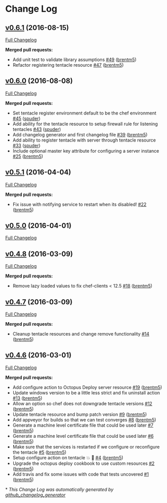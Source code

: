# Change Log

## [v0.6.1](https://github.com/cvent/octopus-deploy-cookbook/tree/v0.6.1) (2016-08-15)
[Full Changelog](https://github.com/cvent/octopus-deploy-cookbook/compare/v0.6.0...v0.6.1)

**Merged pull requests:**

- Add unit test to validate library assumptions [\#49](https://github.com/cvent/octopus-deploy-cookbook/pull/49) ([brentm5](https://github.com/brentm5))
- Refactor registering tentacle resource [\#47](https://github.com/cvent/octopus-deploy-cookbook/pull/47) ([brentm5](https://github.com/brentm5))

## [v0.6.0](https://github.com/cvent/octopus-deploy-cookbook/tree/v0.6.0) (2016-08-08)
[Full Changelog](https://github.com/cvent/octopus-deploy-cookbook/compare/v0.5.1...v0.6.0)

**Merged pull requests:**

- Set tentacle register environment default to be the chef environment [\#45](https://github.com/cvent/octopus-deploy-cookbook/pull/45) ([spuder](https://github.com/spuder))
- Add ability for the tentacle resource to setup firewall rule for listening tentacles [\#43](https://github.com/cvent/octopus-deploy-cookbook/pull/43) ([spuder](https://github.com/spuder))
- Add changelog generator and first changelog file [\#39](https://github.com/cvent/octopus-deploy-cookbook/pull/39) ([brentm5](https://github.com/brentm5))
- Add ability to register tentacle with server through tentacle resource  [\#33](https://github.com/cvent/octopus-deploy-cookbook/pull/33) ([spuder](https://github.com/spuder))
- Include optional master key attribute for configuring a server instance [\#25](https://github.com/cvent/octopus-deploy-cookbook/pull/25) ([brentm5](https://github.com/brentm5))

## [v0.5.1](https://github.com/cvent/octopus-deploy-cookbook/tree/v0.5.1) (2016-04-04)
[Full Changelog](https://github.com/cvent/octopus-deploy-cookbook/compare/v0.5.0...v0.5.1)

**Merged pull requests:**

- Fix issue with notifying service to restart when its disabled! [\#22](https://github.com/cvent/octopus-deploy-cookbook/pull/22) ([brentm5](https://github.com/brentm5))

## [v0.5.0](https://github.com/cvent/octopus-deploy-cookbook/tree/v0.5.0) (2016-04-01)
[Full Changelog](https://github.com/cvent/octopus-deploy-cookbook/compare/v0.4.8...v0.5.0)

## [v0.4.8](https://github.com/cvent/octopus-deploy-cookbook/tree/v0.4.8) (2016-03-09)
[Full Changelog](https://github.com/cvent/octopus-deploy-cookbook/compare/v0.4.7...v0.4.8)

**Merged pull requests:**

- Remove lazy loaded values to fix chef-clients \< 12.5 [\#18](https://github.com/cvent/octopus-deploy-cookbook/pull/18) ([brentm5](https://github.com/brentm5))

## [v0.4.7](https://github.com/cvent/octopus-deploy-cookbook/tree/v0.4.7) (2016-03-09)
[Full Changelog](https://github.com/cvent/octopus-deploy-cookbook/compare/v0.4.6...v0.4.7)

**Merged pull requests:**

- Cleanup tentacle resources and change remove functionality [\#14](https://github.com/cvent/octopus-deploy-cookbook/pull/14) ([brentm5](https://github.com/brentm5))

## [v0.4.6](https://github.com/cvent/octopus-deploy-cookbook/tree/v0.4.6) (2016-03-01)
[Full Changelog](https://github.com/cvent/octopus-deploy-cookbook/compare/v0.4.5...v0.4.6)

**Merged pull requests:**

- Add configure action to Octopus Deploy server resource [\#19](https://github.com/cvent/octopus-deploy-cookbook/pull/19) ([brentm5](https://github.com/brentm5))
- Update windows version to be a little less strict and fix uninstall action [\#13](https://github.com/cvent/octopus-deploy-cookbook/pull/13) ([brentm5](https://github.com/brentm5))
- Allow an option so chef does not downgrade tentacle versions [\#12](https://github.com/cvent/octopus-deploy-cookbook/pull/12) ([brentm5](https://github.com/brentm5))
- Update tentacle resource and bump patch version [\#9](https://github.com/cvent/octopus-deploy-cookbook/pull/9) ([brentm5](https://github.com/brentm5))
- Add appveyor for builds so that we can test converges [\#8](https://github.com/cvent/octopus-deploy-cookbook/pull/8) ([brentm5](https://github.com/brentm5))
- Generate a machine level certificate file that could be used later [\#7](https://github.com/cvent/octopus-deploy-cookbook/pull/7) ([brentm5](https://github.com/brentm5))
- Generate a machine level certificate file that could be used later [\#6](https://github.com/cvent/octopus-deploy-cookbook/pull/6) ([brentm5](https://github.com/brentm5))
- Make sure that the services is restarted if we configure or reconfigure the tentacle [\#5](https://github.com/cvent/octopus-deploy-cookbook/pull/5) ([brentm5](https://github.com/brentm5))
- Setup configure action on tentacle :boom: :metal: [\#4](https://github.com/cvent/octopus-deploy-cookbook/pull/4) ([brentm5](https://github.com/brentm5))
- Upgrade the octopus deploy cookbook to use custom resources [\#2](https://github.com/cvent/octopus-deploy-cookbook/pull/2) ([brentm5](https://github.com/brentm5))
- Add travis and fix some issues with code that tests uncovered [\#1](https://github.com/cvent/octopus-deploy-cookbook/pull/1) ([brentm5](https://github.com/brentm5))



\* *This Change Log was automatically generated by [github_changelog_generator](https://github.com/skywinder/Github-Changelog-Generator)*